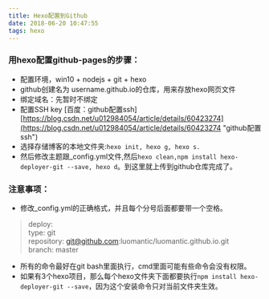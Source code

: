 ```yaml
---
title: Hexo配置到Github
date: 2018-06-20 10:47:55
tags: hexo
---
```


### 用hexo配置github-pages的步骤：
* 配置环境，win10 + nodejs + git + hexo
* github创建名为 username.github.io的仓库，用来存放hexo网页文件
* 绑定域名：先暂时不绑定
* 配置SSH key [百度：github配置ssh] [https://blog.csdn.net/u012984054/article/details/60423274](https://blog.csdn.net/u012984054/article/details/60423274 "github配置ssh")
* 选择存储博客的本地文件夹:`hexo init, hexo g, hexo s.`
* 然后修改主题跟_config.yml文件,然后`hexo clean,npm install hexo-deployer-git --save, hexo d`。到这里就上传到github仓库完成了。

### 注意事项：
* 修改_config.yml的正确格式，并且每个分号后面都要带一个空格。
> deploy:  
  type: git  
  repository: git@github.com:luomantic/luomantic.github.io.git  
  branch: master

* 所有的命令最好在git bash里面执行，cmd里面可能有些命令会没有权限。
* 如果有3个hexo项目，那么每个hexo文件夹下面都要执行`npm install hexo-deployer-git --save`，因为这个安装命令只对当前文件夹生效。